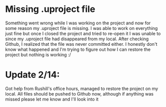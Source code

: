 # Missing .uproject file

Something went wrong while I was working on the project and now for some reason my .uproject file is missing. I was able to work on everything just fine but once I closed the project and tried to re-open it I was unable to since my .uproject file had disappeared from my local. After checking Github, I realized that the file was never committed either. I honestly don't know what happened and I'm trying to figure out how I can restore the project but nothing is working :/

# Update 2/14:
Got help from Rushill's office hours, managed to restore the project on my local. All files should be pushed to Github now, although if anything was missed please let me know and I'll look into it
